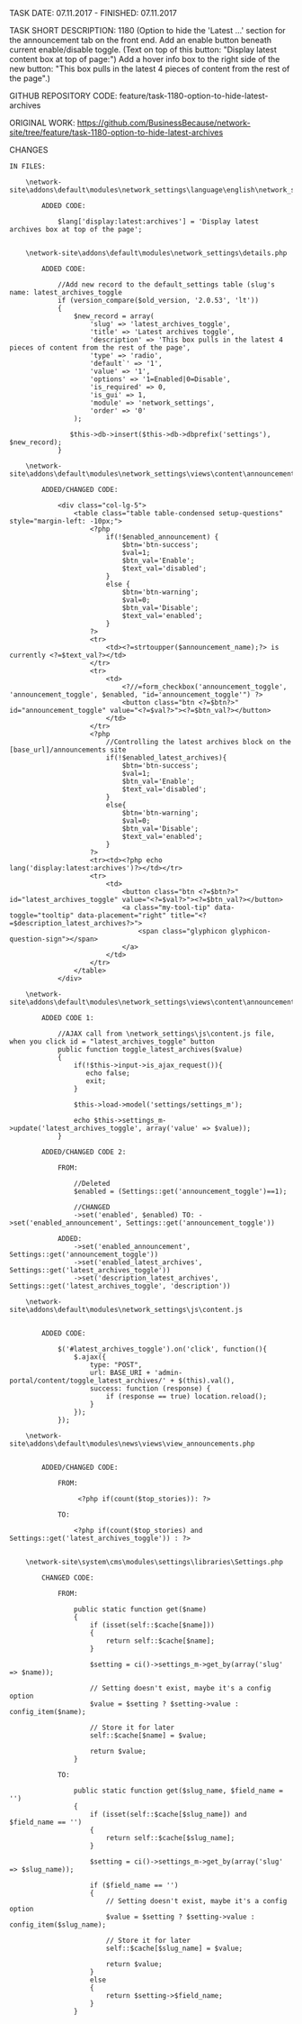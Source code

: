 TASK DATE: 07.11.2017 - FINISHED: 07.11.2017

TASK SHORT DESCRIPTION: 1180 (Option to hide the 'Latest ...' section for the announcement tab on the front end. Add an enable button beneath current enable/disable toggle. (Text on top of this button: "Display latest content box at top of page:") Add a hover info box to the right side of the new button: "This box pulls in the latest 4 pieces of content from the rest of the page".)

GITHUB REPOSITORY CODE: feature/task-1180-option-to-hide-latest-archives

ORIGINAL WORK: https://github.com/BusinessBecause/network-site/tree/feature/task-1180-option-to-hide-latest-archives

CHANGES
 
	IN FILES: 
	
		\network-site\addons\default\modules\network_settings\language\english\network_settings_lang.php
		
			ADDED CODE: 
			
				$lang['display:latest:archives'] = 'Display latest archives box at top of the page';
			
			
		\network-site\addons\default\modules\network_settings\details.php
		
			ADDED CODE: 
			
				//Add new record to the default_settings table (slug's name: latest_archives_toggle
				if (version_compare($old_version, '2.0.53', 'lt')) 
				{
					$new_record = array(
						'slug' => 'latest_archives_toggle',
						'title' => 'Latest archives toggle',
						'description' => 'This box pulls in the latest 4 pieces of content from the rest of the page',
						'type' => 'radio',
						'default`' => '1',
						'value' => '1',
						'options' => '1=Enabled|0=Disable',
						'is_required' => 0,
						'is_gui' => 1,
						'module' => 'network_settings',
						'order' => '0'
					);

				   $this->db->insert($this->db->dbprefix('settings'), $new_record);
				}		

		\network-site\addons\default\modules\network_settings\views\content\announcements.php
		
			ADDED/CHANGED CODE:
			
				<div class="col-lg-5">
					<table class="table table-condensed setup-questions" style="margin-left: -10px;">
						<?php 
							if(!$enabled_announcement) {
								$btn='btn-success'; 
								$val=1; 
								$btn_val='Enable'; 
								$text_val='disabled';
							}
							else {
								$btn='btn-warning'; 
								$val=0; 
								$btn_val='Disable';
								$text_val='enabled';
							}
						?>
						<tr>
							<td><?=strtoupper($announcement_name);?> is currently <?=$text_val?></td>
						</tr>
						<tr>
							<td>
								<?//=form_checkbox('announcement_toggle', 'announcement_toggle', $enabled, "id='announcement_toggle'") ?>
								<button class="btn <?=$btn?>" id="announcement_toggle" value="<?=$val?>"><?=$btn_val?></button>
							</td>
						</tr>
						<?php 
							//Controlling the latest archives block on the [base_url]/announcements site
							if(!$enabled_latest_archives){
								$btn='btn-success'; 
								$val=1; 
								$btn_val='Enable'; 
								$text_val='disabled';
							}
							else{
								$btn='btn-warning'; 
								$val=0; 
								$btn_val='Disable';
								$text_val='enabled';
							}
						?>
						<tr><td><?php echo lang('display:latest:archives')?></td></tr>
						<tr>
							<td>
								<button class="btn <?=$btn?>" id="latest_archives_toggle" value="<?=$val?>"><?=$btn_val?></button>
								<a class="my-tool-tip" data-toggle="tooltip" data-placement="right" title="<?=$description_latest_archives?>">
									<span class="glyphicon glyphicon-question-sign"></span>	
								</a>	
							</td>
						</tr>
					</table>
				</div>
				
		\network-site\addons\default\modules\network_settings\views\content\announcements.php
		
			ADDED CODE 1:

				//AJAX call from \network_settings\js\content.js file, when you click id = "latest_archives_toggle" button
				public function toggle_latest_archives($value)
				{
					if(!$this->input->is_ajax_request()){
					   echo false;
					   exit;
					}

					$this->load->model('settings/settings_m');

					echo $this->settings_m->update('latest_archives_toggle', array('value' => $value));
				}
				
			ADDED/CHANGED CODE 2:
				
				FROM:
			
					//Deleted
					$enabled = (Settings::get('announcement_toggle')==1);
					
					//CHANGED
					->set('enabled', $enabled) TO: ->set('enabled_announcement', Settings::get('announcement_toggle'))
				
				ADDED: 
					->set('enabled_announcement', Settings::get('announcement_toggle'))
					->set('enabled_latest_archives', Settings::get('latest_archives_toggle'))
					->set('description_latest_archives', Settings::get('latest_archives_toggle', 'description'))
					
		\network-site\addons\default\modules\network_settings\js\content.js
		
		
			ADDED CODE:
			
				$('#latest_archives_toggle').on('click', function(){
					$.ajax({
						type: "POST",
						url: BASE_URI + 'admin-portal/content/toggle_latest_archives/' + $(this).val(),
						success: function (response) {
							if (response == true) location.reload();
						}               
					});
				});
				
		\network-site\addons\default\modules\news\views\view_announcements.php
		
		
			ADDED/CHANGED CODE: 
			
				FROM: 
				
					 <?php if(count($top_stories)): ?>
				
				TO: 
				
					<?php if(count($top_stories) and Settings::get('latest_archives_toggle')) : ?>

				
		\network-site\system\cms\modules\settings\libraries\Settings.php
		
			CHANGED CODE: 
			
				FROM: 
				
					public static function get($name)
					{
						if (isset(self::$cache[$name]))
						{
							return self::$cache[$name];
						}

						$setting = ci()->settings_m->get_by(array('slug' => $name));

						// Setting doesn't exist, maybe it's a config option
						$value = $setting ? $setting->value : config_item($name);

						// Store it for later
						self::$cache[$name] = $value;

						return $value;
					}
					
				TO: 
				
					public static function get($slug_name, $field_name = '')
					{
						if (isset(self::$cache[$slug_name]) and $field_name == '')
						{
							return self::$cache[$slug_name];
						}
							
						$setting = ci()->settings_m->get_by(array('slug' => $slug_name));
						
						if ($field_name == '') 
						{	
							// Setting doesn't exist, maybe it's a config option
							$value = $setting ? $setting->value : config_item($slug_name);
					
							// Store it for later
							self::$cache[$slug_name] = $value;

							return $value;	
						}
						else 
						{
							return $setting->$field_name;
						}
					}
